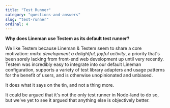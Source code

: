 ```yaml
---
title: "Test Runner"
category: "questions-and-answers"
slug: "test-runner"
ordinal: 4
---
```


__Why does Lineman use Testem as its default test runner?__

We like Testem because Lineman & Testem seem to share a core motivation: *make development a delightful, joyful activity*, a priority that's been sorely lacking from front-end web development up until very recently. Testem was incredibly easy to integrate into our default Lineman configuration, supports a variety of test library adapters and usage patterns for the benefit of users, and is otherwise unopinionated and unbiased.

It does what it says on the tin, and not a thing more.

It could be argued that it's not the only test runner in Node-land to do so, but we've yet to see it argued that anything else is objectively better.


